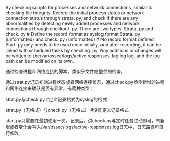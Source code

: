 By checking scripts for processes and network connections, similar to checking file integrity.
Record the initial process status or network connection status through strata. py, and check if there are any abnormalities by detecting newly added processes and network connections through checkout. py. There are two types:
Strata. py and check. py # Define the record format as syslog format
Strata. py (unformatted) and check. py (unformatted) # No record format defined
Start. py only needs to be used once initially, and after recording, it can be linked with scheduled tasks by checking. py. Any additions or changes will be written to the/var/ossec/logs/active responses. log log log, and the log path can be modified on its own.


通过检查进程和网络连接的脚本，类似于文件完整性的检查。

通过strat.py记录初始进程状态或者网络连接状态，通过check.py检测新增的进程和网络连接来确认是否有异常，有两种类型：

strat.py与check.py #定义记录格式为syslog的格式 

strat.py（无格式）与check.py（无格式） #没有定义记录格式

start.py只需要在最初使用一次，记录后，讲check.py与定时任务联动即可，有新增或者变化会写入/var/ossec/logs/active-responses.log日志中，日志路径可自行修改。

